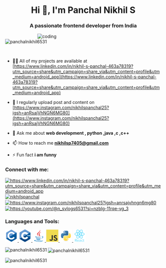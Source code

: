 <h1 align="center">Hi 👋, I'm Panchal Nikhil S</h1>
<h3 align="center">A passionate frontend developer from India</h3>
<img align="right"alt="coding"width="400" src="https://www.freecodecamp.org/news/content/images/2022/11/hire-full-stack-developers1546507474317-1.gif">

<p align="left"> <img src="https://komarev.com/ghpvc/?username=panchalnikhil6531&label=Profile%20views&color=0e75b6&style=flat" alt="panchalnikhil6531" /> </p>

<p align="left"> <a href="https://twitter.com/" target="blank"><img src="https://img.shields.io/twitter/follow/?logo=twitter&style=for-the-badge" alt="" /></a> </p>

- 👨‍💻 All of my projects are available at [https://www.linkedin.com/in/nikhil-s-panchal-463a78319?utm_source=share&utm_campaign=share_via&utm_content=profile&utm_medium=android_app](https://www.linkedin.com/in/nikhil-s-panchal-463a78319?utm_source=share&utm_campaign=share_via&utm_content=profile&utm_medium=android_app)

- 📝 I regularly upload post and content on [https://www.instagram.com/nikhilspanchal25?igsh=anRsajVhNGN6MG80](https://www.instagram.com/nikhilspanchal25?igsh=anRsajVhNGN6MG80)

- 💬 Ask me about **web development , python ,java ,c ,c++**

- 📫 How to reach me **nikhilsp7405@gmail.com**

- ⚡ Fun fact **i am funny**

<h3 align="left">Connect with me:</h3>
<p align="left">
<a href="https://linkedin.com/in/https://www.linkedin.com/in/nikhil-s-panchal-463a78319?utm_source=share&utm_campaign=share_via&utm_content=profile&utm_medium=android_app" target="blank"><img align="center" src="https://raw.githubusercontent.com/rahuldkjain/github-profile-readme-generator/master/src/images/icons/Social/linked-in-alt.svg" alt="https://www.linkedin.com/in/nikhil-s-panchal-463a78319?utm_source=share&utm_campaign=share_via&utm_content=profile&utm_medium=android_app" height="30" width="40" /></a>
<a href="https://kaggle.com/nikhilspanchal" target="blank"><img align="center" src="https://raw.githubusercontent.com/rahuldkjain/github-profile-readme-generator/master/src/images/icons/Social/kaggle.svg" alt="nikhilspanchal" height="30" width="40" /></a>
<a href="https://instagram.com/https://www.instagram.com/nikhilspanchal25?igsh=anrsajvhngn6mg80" target="blank"><img align="center" src="https://raw.githubusercontent.com/rahuldkjain/github-profile-readme-generator/master/src/images/icons/Social/instagram.svg" alt="https://www.instagram.com/nikhilspanchal25?igsh=anrsajvhngn6mg80" height="30" width="40" /></a>
<a href="https://www.youtube.com/c/https://youtube.com/@n_svlogs6531?si=nzblg-11rqe-vg_3" target="blank"><img align="center" src="https://raw.githubusercontent.com/rahuldkjain/github-profile-readme-generator/master/src/images/icons/Social/youtube.svg" alt="https://youtube.com/@n_svlogs6531?si=nzblg-11rqe-vg_3" height="30" width="40" /></a>
</p>

<h3 align="left">Languages and Tools:</h3>
<p align="left"> <a href="https://www.cprogramming.com/" target="_blank" rel="noreferrer"> <img src="https://raw.githubusercontent.com/devicons/devicon/master/icons/c/c-original.svg" alt="c" width="40" height="40"/> </a> <a href="https://www.w3schools.com/cpp/" target="_blank" rel="noreferrer"> <img src="https://raw.githubusercontent.com/devicons/devicon/master/icons/cplusplus/cplusplus-original.svg" alt="cplusplus" width="40" height="40"/> </a> <a href="https://www.java.com" target="_blank" rel="noreferrer"> <img src="https://raw.githubusercontent.com/devicons/devicon/master/icons/java/java-original.svg" alt="java" width="40" height="40"/> </a> <a href="https://developer.mozilla.org/en-US/docs/Web/JavaScript" target="_blank" rel="noreferrer"> <img src="https://raw.githubusercontent.com/devicons/devicon/master/icons/javascript/javascript-original.svg" alt="javascript" width="40" height="40"/> </a> <a href="https://www.python.org" target="_blank" rel="noreferrer"> <img src="https://raw.githubusercontent.com/devicons/devicon/master/icons/python/python-original.svg" alt="python" width="40" height="40"/> </a> <a href="https://reactjs.org/" target="_blank" rel="noreferrer"> <img src="https://raw.githubusercontent.com/devicons/devicon/master/icons/react/react-original-wordmark.svg" alt="react" width="40" height="40"/> </a> </p>

<p><img align="left" src="https://github-readme-stats.vercel.app/api/top-langs?username=panchalnikhil6531&show_icons=true&locale=en&layout=compact" alt="panchalnikhil6531" /></p>

<p>&nbsp;<img align="center" src="https://github-readme-stats.vercel.app/api?username=panchalnikhil6531&show_icons=true&locale=en" alt="panchalnikhil6531" /></p>

<p><img align="center" src="https://github-readme-streak-stats.herokuapp.com/?user=panchalnikhil6531&" alt="panchalnikhil6531" /></p>
